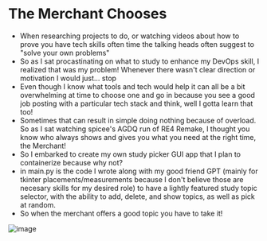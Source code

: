 # The Merchant Chooses #
- When researching projects to do, or watching videos about how to prove you have tech skills often time the talking heads often suggest to "solve your own problems"
- So as I sat procastinating on what to study to enhance my DevOps skill, I realized that was my problem! Whenever there wasn't clear direction or motivation I would just... stop
- Even though I know what tools and tech would help it can all be a bit overwhelming at time to choose one and go in because you see a good job posting with a particular tech stack and think, well I gotta learn that too!
- Sometimes that can result in simple doing nothing because of overload. So as I sat watching spicee's AGDQ run of RE4 Remake, I thought you know who always shows and gives you what you need at the right time, the Merchant!
- So I embarked to create my own study picker GUI app that I plan to containerize because why not?
- in main.py is the code I wrote along with my good friend GPT (mainly for tkinter placements/measurements because I don't believe those are necesary skills for my desired role) to have a lightly featured study topic selector, with the ability to add, delete, and show topics, as well as pick at random.
- So when the merchant offers a good topic you have to take it!

![image](https://github.com/dariusgatsby/study-topic-picker/assets/145069350/a2bd51ec-c4ac-4924-adb4-cd5adf04bf33)
